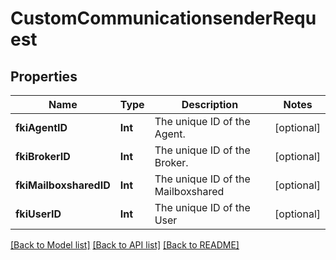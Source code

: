 # CustomCommunicationsenderRequest

## Properties
Name | Type | Description | Notes
------------ | ------------- | ------------- | -------------
**fkiAgentID** | **Int** | The unique ID of the Agent. | [optional] 
**fkiBrokerID** | **Int** | The unique ID of the Broker. | [optional] 
**fkiMailboxsharedID** | **Int** | The unique ID of the Mailboxshared | [optional] 
**fkiUserID** | **Int** | The unique ID of the User | [optional] 

[[Back to Model list]](../README.md#documentation-for-models) [[Back to API list]](../README.md#documentation-for-api-endpoints) [[Back to README]](../README.md)


